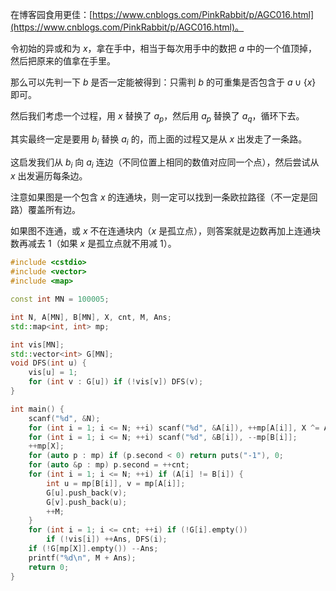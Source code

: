 在博客园食用更佳：[https://www.cnblogs.com/PinkRabbit/p/AGC016.html](https://www.cnblogs.com/PinkRabbit/p/AGC016.html)。

令初始的异或和为 $x$，拿在手中，相当于每次用手中的数把 $a$ 中的一个值顶掉，然后把原来的值拿在手里。

那么可以先判一下 $b$ 是否一定能被得到：只需判 $b$ 的可重集是否包含于 $a \cup \{x\}$ 即可。

然后我们考虑一个过程，用 $x$ 替换了 $a_p$，然后用 $a_p$ 替换了 $a_q$，循环下去。

其实最终一定是要用 $b_i$ 替换 $a_i$ 的，而上面的过程又是从 $x$ 出发走了一条路。

这启发我们从 $b_i$ 向 $a_i$ 连边（不同位置上相同的数值对应同一个点），然后尝试从 $x$ 出发遍历每条边。

注意如果图是一个包含 $x$ 的连通块，则一定可以找到一条欧拉路径（不一定是回路）覆盖所有边。

如果图不连通，或 $x$ 不在连通块内（$x$ 是孤立点），则答案就是边数再加上连通块数再减去 $1$（如果 $x$ 是孤立点就不用减 $1$）。

```cpp
#include <cstdio>
#include <vector>
#include <map>

const int MN = 100005;

int N, A[MN], B[MN], X, cnt, M, Ans;
std::map<int, int> mp;

int vis[MN];
std::vector<int> G[MN];
void DFS(int u) {
	vis[u] = 1;
	for (int v : G[u]) if (!vis[v]) DFS(v);
}

int main() {
	scanf("%d", &N);
	for (int i = 1; i <= N; ++i) scanf("%d", &A[i]), ++mp[A[i]], X ^= A[i];
	for (int i = 1; i <= N; ++i) scanf("%d", &B[i]), --mp[B[i]];
	++mp[X];
	for (auto p : mp) if (p.second < 0) return puts("-1"), 0;
	for (auto &p : mp) p.second = ++cnt;
	for (int i = 1; i <= N; ++i) if (A[i] != B[i]) {
		int u = mp[B[i]], v = mp[A[i]];
		G[u].push_back(v);
		G[v].push_back(u);
		++M;
	}
	for (int i = 1; i <= cnt; ++i) if (!G[i].empty())
		if (!vis[i]) ++Ans, DFS(i);
	if (!G[mp[X]].empty()) --Ans;
	printf("%d\n", M + Ans);
	return 0;
}
```